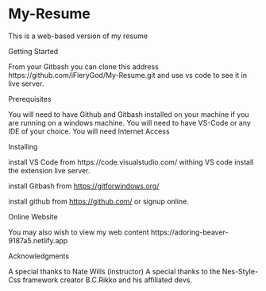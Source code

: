 # My-Resume
This is a web-based version of my resume
<p>Getting Started</p> 
From your Gitbash you can clone this address https://github.com/iFieryGod/My-Resume.git and use vs code to see it in live server.
<p>Prerequisites</p>
You will need to have Github and Gitbash installed on your machine if you are running on a windows machine.
You will need to have VS-Code or any IDE of your choice.
You will need Internet Access
<p>Installing</p>
install VS Code from https://code.visualstudio.com/
withing VS code install the extension live server.

install Gitbash from https://gitforwindows.org/

install github from https://github.com/ or signup online.
<p>Online Website</p>
You may also wish to view my web content https://adoring-beaver-9187a5.netlify.app 
<p>Acknowledgments</p>
A special thanks to Nate Wills (instructor) A special thanks to the Nes-Style-Css framework creator B.C.Rikko and his affiliated devs.
